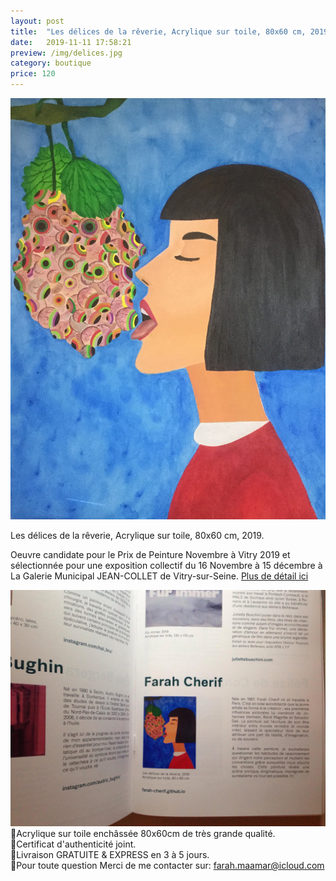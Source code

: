 ```yaml
---
layout: post
title:  "Les délices de la rêverie, Acrylique sur toile, 80x60 cm, 2019."
date:   2019-11-11 17:58:21
preview: /img/delices.jpg
category: boutique
price: 120
---
```


![Picture 1](/img/delices.jpg) 


Les délices de la rêverie, Acrylique sur toile, 80x60 cm, 2019.


Oeuvre candidate pour le Prix de Peinture Novembre à Vitry 2019 et sélectionnée pour une exposition collectif du 16 Novembre à 15 décembre à La Galerie Municipal JEAN-COLLET de Vitry-sur-Seine. [Plus de détail ici](https://galerie.vitry94.fr/3476-19217/expositions/details/fiche/une-annee-en-peinture-acte-5-novembre-a-vitry-2019-prix-de-peinture.htm
)

![catalogue](/img/catalogue-vitry2019.jpg) 
🔸Acrylique sur toile enchâssée 80x60cm de très grande qualité.   
🔸Certificat d'authenticité joint.    
🔸Livraison GRATUITE & EXPRESS en 3 à 5 jours.   
🔸Pour toute question Merci de me contacter sur: farah.maamar@icloud.com

<div id="paypal-button-container"></div>

<script type="text/javascript">
    var price = 120;
</script>

